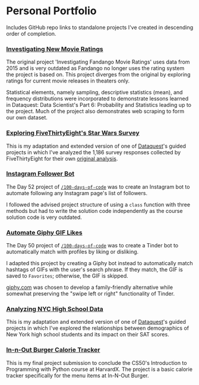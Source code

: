 # Personal Portfolio

Includes GitHub repo links to standalone projects I've created in descending order of completion.

### [Investigating New Movie Ratings](https://github.com/marilynyi/dataquest-data-scientist/blob/main/13_investigating_new_movie_ratings/investigating_new_movie_ratings.ipynb)

The original project 'Investigating Fandango Movie Ratings' uses data from 2015 and is very outdated as Fandango no longer uses the rating system the project is based on. This project diverges from the original by exploring ratings for current movie releases in theaters only.

Statistical elements, namely sampling, descriptive statistics (mean), and frequency distributions were incorporated to demonstrate lessons learned in Dataquest: Data Scientist's Part 6: Probability and Statistics leading up to the project. Much of the project also demonstrates web scraping to form our own dataset.

### [Exploring FiveThirtyEight's Star Wars Survey](https://github.com/marilynyi/dataquest-data-scientist/blob/main/09_exploring_star_wars_survey/exploring_fivethirtyeight_star_wars_survey.ipynb)

This is my adaptation and extended version of one of [Dataquest](https://www.dataquest.io/)'s guided projects in which I've analyzed the 1,186 survey responses collected by FiveThirtyEight for their own [original analysis](https://fivethirtyeight.com/features/americas-favorite-star-wars-movies-and-least-favorite-characters/).

### [Instagram Follower Bot](https://github.com/marilynyi/100-days-of-code-python/tree/main/days-51-60/day-52/instagram-follower-bot/)

The Day 52 project of [`/100-days-of-code`](https://github.com/marilynyi/100-days-of-code-python/tree/main) was to create an Instagram bot to automate following any Instagram page's list of followers. 

I followed the advised project structure of using a `class` function with three methods but had to write the solution code independently as the course solution code is very outdated.

### [Automate Giphy GIF Likes](https://github.com/marilynyi/100-days-of-code-python/tree/main/days-41-50/day-50/automate-giphy-gif-likes/)

The Day 50 project of [`/100-days-of-code`](https://github.com/marilynyi/100-days-of-code-python/tree/main) was to create a Tinder bot to automatically match with profiles by liking or disliking. 

I adapted this project by creating a Giphy bot instead to automatically match hashtags of GIFs with the user's search phrase. If they match, the GIF is saved to `Favorites`; otherwise, the GIF is skipped.

[giphy.com](https://giphy.com) was chosen to develop a family-friendly alternative while somewhat preserving the "swipe left or right" functionality of Tinder. 

### [Analyzing NYC High School Data](https://github.com/marilynyi/dataquest-data-scientist/blob/main/08_analyzing_nyc_high_school_data/analyzing_nyc_high_school_data.ipynb)

This is my adaptation and extended version of one of [Dataquest](https://www.dataquest.io/)'s guided projects in which I've explored the relationships between demographics of New York high school students and its impact on their SAT scores.

### [In-n-Out Burger Calorie Tracker](https://github.com/marilynyi/in-n-out-calorie-tracker)

This is my final project submission to conclude the CS50's Introduction to Programming with Python course at HarvardX. The project is a basic calorie tracker specifically for the menu items at In-N-Out Burger.
